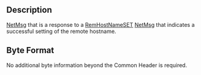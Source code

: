 ## Description

[NetMsg](IBME_GeometryService#NetMsg_Class "wikilink") that is a
response to a [RemHostNameSET](RemHostNameSET "wikilink")
[NetMsg](IBME_GeometryService#NetMsg_Class "wikilink") that indicates a
successful setting of the remote hostname.

## Byte Format

No additional byte information beyond the Common Header is required.